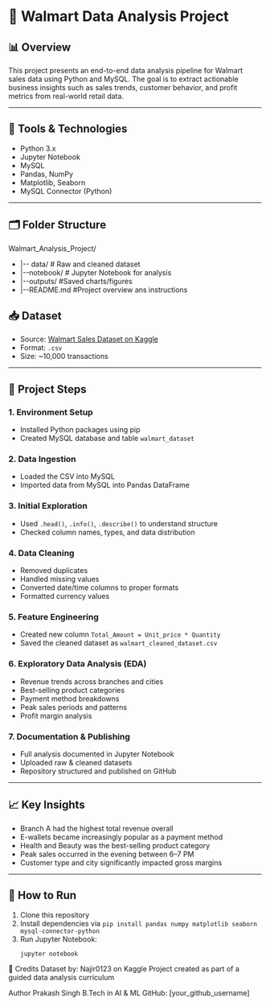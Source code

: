 # 🛒 Walmart Data Analysis Project

## 📊 Overview

This project presents an end-to-end data analysis pipeline for Walmart sales data using Python and MySQL. The goal is to extract actionable business insights such as sales trends, customer behavior, and profit metrics from real-world retail data.

---
 
## 🔧 Tools & Technologies

- Python 3.x
- Jupyter Notebook
- MySQL
- Pandas, NumPy
- Matplotlib, Seaborn
- MySQL Connector (Python)

---

## 🗂️ Folder Structure

Walmart_Analysis_Project/
- |-- data/       # Raw and cleaned dataset
- |--notebook/    # Jupyter Notebook for analysis
- |--outputs/     #Saved charts/figures
- |--README.md    #Project overview ans instructions

## 📥 Dataset

- Source: [Walmart Sales Dataset on Kaggle](https://www.kaggle.com/najir0123/walmart-10k-sales-datasets)
- Format: `.csv`
- Size: ~10,000 transactions

---

## 🚀 Project Steps

### 1. Environment Setup
- Installed Python packages using pip
- Created MySQL database and table `walmart_dataset`

### 2. Data Ingestion
- Loaded the CSV into MySQL
- Imported data from MySQL into Pandas DataFrame

### 3. Initial Exploration
- Used `.head()`, `.info()`, `.describe()` to understand structure
- Checked column names, types, and data distribution

### 4. Data Cleaning
- Removed duplicates
- Handled missing values
- Converted date/time columns to proper formats
- Formatted currency values

### 5. Feature Engineering
- Created new column `Total_Amount = Unit_price * Quantity`
- Saved the cleaned dataset as `walmart_cleaned_dataset.csv`

### 6. Exploratory Data Analysis (EDA)
- Revenue trends across branches and cities
- Best-selling product categories
- Payment method breakdowns
- Peak sales periods and patterns
- Profit margin analysis

### 7. Documentation & Publishing
- Full analysis documented in Jupyter Notebook
- Uploaded raw & cleaned datasets
- Repository structured and published on GitHub

---

## 📈 Key Insights

- Branch A had the highest total revenue overall
- E-wallets became increasingly popular as a payment method
- Health and Beauty was the best-selling product category
- Peak sales occurred in the evening between 6–7 PM
- Customer type and city significantly impacted gross margins

---

## 💾 How to Run

1. Clone this repository
2. Install dependencies via `pip install pandas numpy matplotlib seaborn mysql-connector-python`
3. Run Jupyter Notebook:  
   ```bash
   jupyter notebook

📌 Credits
Dataset by: Najir0123 on Kaggle
Project created as part of a guided data analysis curriculum


Author
Prakash Singh
B.Tech in AI & ML
GitHub: [your_github_username]
